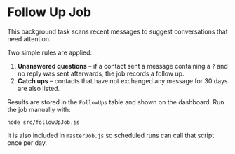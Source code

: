 # Follow Up Job

This background task scans recent messages to suggest conversations that need attention.

Two simple rules are applied:

1. **Unanswered questions** – if a contact sent a message containing a `?` and no reply was sent afterwards, the job records a follow up.
2. **Catch ups** – contacts that have not exchanged any message for 30 days are also listed.

Results are stored in the `FollowUps` table and shown on the dashboard. Run the job manually with:

```
node src/followUpJob.js
```

It is also included in `masterJob.js` so scheduled runs can call that script once per day.
